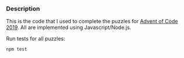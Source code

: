 ### Description

This is the code that I used to complete the puzzles for [Advent of Code 2019](https://adventofcode.com/2019). All are implemented using Javascript/Node.js.

Run tests for all puzzles:
```
npm test
```
